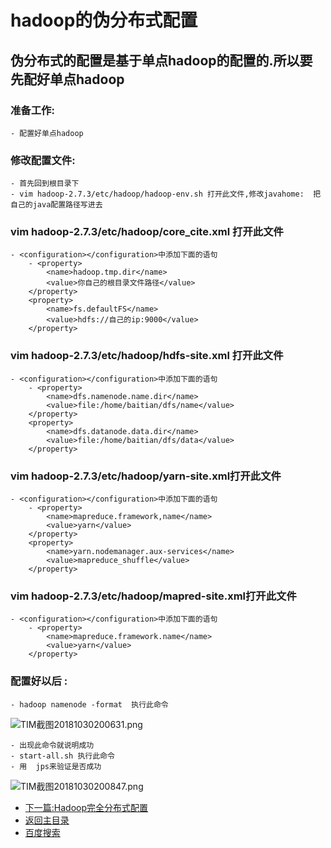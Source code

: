 # hadoop的伪分布式配置
## 伪分布式的配置是基于单点hadoop的配置的.所以要先配好单点hadoop
### 准备工作:
	- 配置好单点hadoop

### 修改配置文件:
	- 首先回到根目录下
	- vim hadoop-2.7.3/etc/hadoop/hadoop-env.sh 打开此文件,修改javahome:  把自己的java配置路径写进去
### vim hadoop-2.7.3/etc/hadoop/core_cite.xml 打开此文件
	- <configuration></configuration>中添加下面的语句
		- <property>
			<name>hadoop.tmp.dir</name>
			<value>你自己的根目录文件路径</value>
		</property>
		<property>
			<name>fs.defaultFS</name>
			<value>hdfs://自己的ip:9000</value>
		</property>
		
### vim hadoop-2.7.3/etc/hadoop/hdfs-site.xml 打开此文件
	- <configuration></configuration>中添加下面的语句
		- <property>
			<name>dfs.namenode.name.dir</name>
			<value>file:/home/baitian/dfs/name</value>
		</property>
		<property>
			<name>dfs.datanode.data.dir</name>
			<value>file:/home/baitian/dfs/data</value>
		</property>

### vim hadoop-2.7.3/etc/hadoop/yarn-site.xml打开此文件
	- <configuration></configuration>中添加下面的语句
		- <property>
			<name>mapreduce.framework,name</name>
			<value>yarn</value>
		</property>
		<property>
			<name>yarn.nodemanager.aux-services</name>
			<value>mapreduce_shuffle</value>
		</property>

### vim hadoop-2.7.3/etc/hadoop/mapred-site.xml打开此文件
	- <configuration></configuration>中添加下面的语句
		- <property>
			<name>mapreduce.framework.name</name>
			<value>yarn</value>
		</property>

### 配置好以后 :
	- hadoop namenode -format  执行此命令
	
![TIM截图20181030200631.png](https://upload-images.jianshu.io/upload_images/14477271-2e7343c59cc13820.png?imageMogr2/auto-orient/strip%7CimageView2/2/w/1240)

	- 出现此命令就说明成功
	- start-all.sh 执行此命令
	- 用  jps来验证是否成功
	
![TIM截图20181030200847.png](https://upload-images.jianshu.io/upload_images/14477271-c15c645f24a7a0a9.png?imageMogr2/auto-orient/strip%7CimageView2/2/w/1240)
	
	
- [下一篇:Hadoop完全分布式配置](https://abell4.github.io/hadoop/fenhadoop)
- [返回主目录](https://abell4.github.io/)
- [百度搜索](http://baidu.com) 

